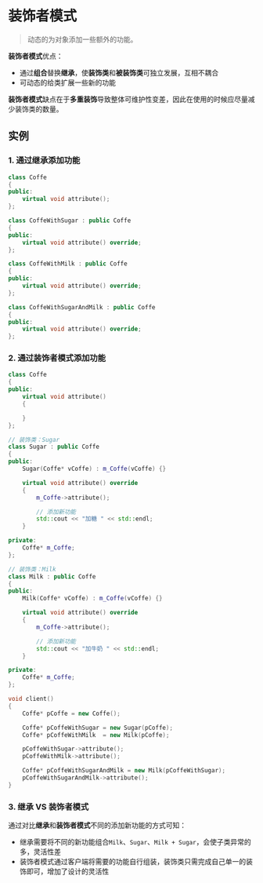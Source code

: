 # 装饰者模式
> 动态的为对象添加一些额外的功能。

**装饰者模式**优点：
* 通过**组合**替换**继承**，使**装饰类**和**被装饰类**可独立发展，互相不耦合
* 可动态的给类扩展一些新的功能

**装饰者模式**缺点在于**多重装饰**导致整体可维护性变差，因此在使用的时候应尽量减少装饰类的数量。

## 实例
### 1. 通过继承添加功能
```C++
class Coffe
{
public:
	virtual void attribute();
};

class CoffeWithSugar : public Coffe
{
public:
	virtual void attribute() override;
};

class CoffeWithMilk : public Coffe
{
public:
	virtual void attribute() override;
};

class CoffeWithSugarAndMilk : public Coffe
{
public:
	virtual void attribute() override;
};
```
### 2. 通过装饰者模式添加功能
```C++
class Coffe
{
public:
	virtual void attribute()
	{

	}
};

// 装饰类：Sugar
class Sugar : public Coffe
{
public:
	Sugar(Coffe* vCoffe) : m_Coffe(vCoffe) {}

	virtual void attribute() override
	{
		m_Coffe->attribute();

		// 添加新功能
		std::cout << "加糖 " << std::endl;
	}

private:
	Coffe* m_Coffe;
};

// 装饰类：Milk
class Milk : public Coffe
{
public:
	Milk(Coffe* vCoffe) : m_Coffe(vCoffe) {}

	virtual void attribute() override
	{
		m_Coffe->attribute();

		// 添加新功能
		std::cout << "加牛奶 " << std::endl;
	}

private:
	Coffe* m_Coffe;
};

void client()
{
	Coffe* pCoffe = new Coffe();

	Coffe* pCoffeWithSugar = new Sugar(pCoffe);
	Coffe* pCoffeWithMilk  = new Milk(pCoffe);

	pCoffeWithSugar->attribute();
	pCoffeWithMilk->attribute();

	Coffe* pCoffeWithSugarAndMilk = new Milk(pCoffeWithSugar);
	pCoffeWithSugarAndMilk->attribute();
}
```
### 3. 继承 VS 装饰者模式
通过对比**继承**和**装饰者模式**不同的添加新功能的方式可知：
* 继承需要将不同的新功能组合`Milk`、`Sugar`、`Milk + Sugar`，会使子类异常的多，灵活性差
* 装饰者模式通过客户端将需要的功能自行组装，装饰类只需完成自己单一的装饰即可，增加了设计的灵活性
